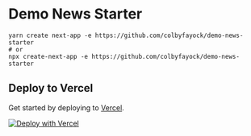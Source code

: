 # Demo News Starter

```
yarn create next-app -e https://github.com/colbyfayock/demo-news-starter
# or
npx create-next-app -e https://github.com/colbyfayock/demo-news-starter
```

## Deploy to Vercel

Get started by deploying to [Vercel](https://vercel.com/ambassadors/colbyfayock).

[![Deploy with Vercel](https://vercel.com/button)](https://vercel.com/new/clone?repository-url=https%3A%2F%2Fgithub.com%2Fvercel%2Fnext.js%2Ftree%2Fcanary%2Fexamples%2Fhello-world)
